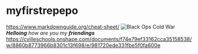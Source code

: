 # myfirstrepepo
https://www.markdownguide.org/cheat-sheet/
![Black Ops Cold War](https://o.aolcdn.com/images/dims?resize=1200%2C630&crop=1200%2C630%2C0%2C0&quality=95&image_uri=https%3A%2F%2Fs.yimg.com%2Fos%2Fcreatr-uploaded-images%2F2020-08%2Fed0f71f0-e268-11ea-9fff-50c480391282&client=amp-blogside-v2&signature=6b7f57e15a629cb94dd4c7c59cea57451a987418)
***Helloing** how are you my **friendings***
https://cvilleschools.onshape.com/documents/f74e79ef33162cca35158538/w/8860b8773966b8301c13f698/e/981720ede331fbe5f0fa600e
